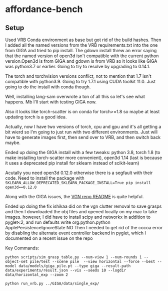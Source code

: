 # affordance-bench
## Setup
Used VRB Conda environment as base but got rid of the build hashes. 
Then I added all the named versions from the VRB requirements.txt into the one
from GIGA and tried to pip install.
The gdown install threw an error saying that the named version of open3d isn't
compatible with the current python version.Open3d is from GIGA and gdown is
from VRB so it looks like GIGA was python3.7 or earlier. Going to try to
resolve by upgrading to 0.14.1.

The torch and torchvision versions conflict, not to mention that 1.7 isn't
compatible with python3.9. Going to try 1.7.1 using CUDA toolkit 11.0. Just
going to do the install with conda though.

Well, installing lang-sam overwrote a ton of all this so let's see what
happens. Mb I'll start with testing GIGA now.

Also it looks like torch-scatter is on conda for torch>=1.8 so maybe at least
updating torch is a good idea.

Actually, now I have two versions of torch, cpu and gpu and it's all getting
a bit wierd so I'm going to just run with two different environments. Just will
have to generate images first, then send over to VRB, and then switch back
maybe.

Ended up doing the GIGA install with a few tweaks:
python 3.8, torch 1.8 (to make installing torch-scatter more convenient), open3d
1.14 (last is because it uses a deprecated pip install for sklearn instead of
scikit-learn)

Acutally you need open3d 0.12.0 otherwise there is a segfault with their code.
Need to install the package with `SKLEARN_ALLOW_DEPRECATED_SKLEARN_PACKAGE_INSTALL=True pip install open3d==0.12.0`

Along with the GIGA issues, the [VGN repo
README](https://github.com/ethz-asl/vgn) is quite helpful.

Ended up doing the fix ishikaa did on the vgn clutter removal to save grasps
and then I downloaded the obj files and opened locally on my mac to take
images. however, I did have to install scipy and networkx in addition to
pyglet<2, and run defaults write org.python.python ApplePersistenceIgnoreState NO
Then I needed to get rid of the cocoa error by disabling the alternate event
controller backend in pyglet, which I documented on a recent issue on the repo

Key Commands:
```
python scripts/sim_grasp_table.py --num-view 1 --num-rounds 1 --object-set pile/test --scene pile  --view horizontal --force --best --model data/models/giga_pile.pt --type giga --result-path data/experiments/result.json --vis --seeds 10 --logdir data/horizontal_exp --zoom 2
```
```
python run_vrb.py ../GIGA/data/single_exp/
```
